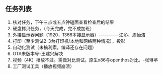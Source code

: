 ## 任务列表
1. 核对任务，下午三点或五点钟碰面查看检查后的结果
2. 硬盘拷贝任务，（今天完成，完不成加班）
3. 外接显示器问题（1920，1366本接显示器）----------江沁，周怡洁
4. 打印（至少测试2-3台打印机/本地和网络两种情况），投影
5. 自动化测试（未搞利索，编译还存在问题）
6. OTA未版本号-王建兴解决
7. 视频（4K）播放不过。需做对比测试。原生x86与openthos对比。-张琳苹
8. 工厂测试工具（播放视频崩溃）
